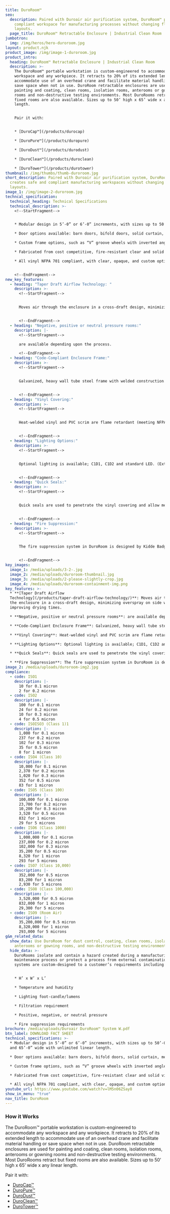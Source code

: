```yaml
---
title: DuroRoom™
seo:
  description: Paired with Duroair air purification system, DuroRoom™ provides a
    compliant workspace for manufacturing processes without changing floor
    layouts.
  page_title: DuroRoom™ Retractable Enclosure | Industrial Clean Room
jumbotron:
  img: /img/heros/hero-duroroom.jpg
layout: product.njk
product_image: /img/image-1-duroroom.jpg
product_intro:
  heading: DuroRoom™ Retractable Enclosure | Industrial Clean Room
  description: >-
    The DuroRoom™ portable workstation is custom-engineered to accommodate any
    workspace and any workpiece. It retracts to 20% of its extended length to
    accommodate use of an overhead crane and facilitate material handling or
    save space when not in use. DuroRoom retractable enclosures are used for
    painting and coating, clean rooms, isolation rooms, anterooms or gowning
    rooms and non-destructive testing environments. Most DuroRooms retract but
    fixed rooms are also available. Sizes up to 50’ high x 65’ wide x any linear
    length.


    Pair it with:


    * [DuroCap™](/products/durocap)

    * [DuroPure™](/products/duropure)

    * [DuroDust™](/products/durodust)

    * [DuroClean™](/products/duroclean)

    * [DuroTower™](/products/durotower)
thumbnail: /img/thumbs/thumb-duroroom.jpg
short_description: Paired with Duroair air purification system, DuroRoom™
  creates safe and compliant manufacturing workspaces without changing floor
  layouts.
image_1: /img/image-2-duroroom.jpg
techncal_specification:
  technical_heading: Technical Specifications
  technical_description: >-
    <!--StartFragment-->


    * Modular design in 5’-0” or 6’-0” increments, with sizes up to 50’-0” high and 65’-0” wide with unlimited linear length.

    * Door options available: barn doors, bifold doors, solid curtain, mesh curtain, or open face.

    * Custom frame options, such as “V” groove wheels with inverted angle and track for enclosures greater than 40’ long.

    * Fabricated from cost competitive, fire-resistant clear and solid vinyl and heavy walled steel framing.

    * All vinyl NFPA 701 compliant, with clear, opaque, and custom options available.


    <!--EndFragment-->
new_key_features:
  - heading: "Taper Draft Airflow Technology: "
    description: >-
      <!--StartFragment-->


      Moves air through the enclosure in a cross-draft design, minimizing overspray on side walls and improving drying times.


      <!--EndFragment-->
  - heading: "Negative, positive or neutral pressure rooms:"
    description: |-
      <!--StartFragment-->

      are available depending upon the process.

      <!--EndFragment-->
  - heading: "Code-Compliant Enclosure Frame:"
    description: >-
      <!--StartFragment-->


      Galvanized, heavy wall tube steel frame with welded construction. Comes in 2” square steel tube, ladder truss, tri-truss or quad truss. Powder coating is available.


      <!--EndFragment-->
  - heading: "Vinyl Covering:"
    description: >-
      <!--StartFragment-->


      Heat-welded vinyl and PVC scrim are flame retardant (meeting NFPA 701 requirements), rot, mildew and ultra-violet resistant, for indoor applications.


      <!--EndFragment-->
  - heading: "Lighting Options:"
    description: >-
      <!--StartFragment-->


      Optional lighting is available; C1D1, C1D2 and standard LED. (Extra lighting is usually not required with our double-polished clear vinyl with 95% light transfer).


      <!--EndFragment-->
  - heading: "Quick Seals:"
    description: >-
      <!--StartFragment-->


      Quick seals are used to penetrate the vinyl covering and allow mechanicals to enter the enclosure (for air, electrical requirements, etc.).


      <!--EndFragment-->
  - heading: "Fire Suppression:"
    description: >-
      <!--StartFragment-->


      The fire suppression system in DuroRoom is designed by Kidde Badger and protects both exhaust systems and the enclosure. This design moves with the enclosure as it extends and retracts. For non-retracting DuroRooms, wet fire suppression systems can be used.


      <!--EndFragment-->
key_images:
  image_1: /media/uploads/3-2-.jpg
  image_2: /media/uploads/duroroom-thumbnail.jpg
  image_3: /media/uploads/2-please-slightly-crop.jpg
  image_4: /media/uploads/duroroom-containment-img.png
key_features: >-
  * **[Taper Draft Airflow
  Technology](/products/taper-draft-airflow-technology/)**: Moves air through
  the enclosure in a cross-draft design, minimizing overspray on side walls and
  improving drying times.

  * **Negative, positive or neutral pressure rooms**: are available depending upon the process.

  * **Code-Compliant Enclosure Frame**: Galvanized, heavy wall tube steel frame with welded construction. Comes in 2” square steel tube, ladder truss, tri-truss or quad truss. Powder coating is available.

  * **Vinyl Covering**: Heat-welded vinyl and PVC scrim are flame retardant (meeting NFPA 701 requirements), rot, mildew and ultra-violet resistant, for indoor applications.

  * **Lighting Options**: Optional lighting is available; C1D1, C1D2 and standard LED. (Extra lighting is usually not required with our double-polished clear vinyl with 95% light transfer).

  * **Quick Seals**: Quick seals are used to penetrate the vinyl covering and allow mechanicals to enter the enclosure (for air, electrical requirements, etc.).

  * **Fire Suppression**: The fire suppression system in DuroRoom is designed by Kidde Badger and protects both exhaust systems and the enclosure. This design moves with the enclosure as it extends and retracts. For non-retracting DuroRooms, wet fire suppression systems can be used.
image_2: /media/uploads/duroroom-img2.jpg
compliance:
  - code: ISO1
    description: |-
      10 for 0.1 micron
      2 for 0.2 micron
  - code: ISO2
    description: |-
      100 for 0.1 micron
      24 for 0.2 micron
      10 for 0.3 micron
      4 for 0.5 micron
  - code: ISOISO3 (Class 1)1
    description: |-
      1,000 for 0.1 micron
      237 for 0.2 micron
      102 for 0.3 micron
      35 for 0.5 micron
      8 for 1 micron
  - code: ISO4 (Class 10)
    description: |-
      10,000 for 0.1 micron
      2,370 for 0.2 micron
      1,020 for 0.3 micron
      352 for 0.5 micron
      83 for 1 micron   
  - code: ISO5 (Class 100)
    description: |-
      100,000 for 0.1 micron
      23,700 for 0.2 micron
      10,200 for 0.3 micron
      3,520 for 0.5 micron
      832 for 1 micron
      29 for 5 microns
  - code: ISO6 (Class 1000)
    description: |-
      1,000,000 for 0.1 micron
      237,000 for 0.2 micron
      102,000 for 0.3 micron
      35,200 for 0.5 micron
      8,320 for 1 micron
      293 for 5 microns
  - code: ISO7 (Class 10,000)
    description: |-
      352,000 for 0.5 micron
      83,200 for 1 micron
      2,930 for 5 microns  
  - code: ISO8 (Class 100,000)
    description: |-
      3,520,000 for 0.5 micron
      832,000 for 1 micron
      29,300 for 5 microns
  - code: ISO9 (Room Air)
    description: |-
      35,200,000 for 0.5 micron
      8,320,000 for 1 micron
      293,000 for 5 microns
g&m_related_data:
  show_data: Use DuroRoom for dust control, coating, clean rooms, isolation rooms,
    anterooms or gowning rooms, and non-destructive testing environments.
  hide_data: >-
    DuroRooms isolate and contain a hazard created during a manufacturing and
    maintenance process or protect a process from external contamination. All
    systems are custom-designed to a customer’s requirements including:


    * H’ x W’ x L’

    * Temperature and humidity

    * Lighting foot-candle/lumens

    * Filtration requirement

    * Positive, negative, or neutral pressure

    * Fire suppression requirements
brochure: /media/uploads/Duroair DuroRoom™ System W.pdf
btn_label: DOWNLOAD FACT SHEET
technical_specifications: >-
  * Modular design in 5’-0” or 6’-0” increments, with sizes up to 50’-0” high
  and 65’-0” wide with unlimited linear length.

  * Door options available: barn doors, bifold doors, solid curtain, mesh curtain, or open face.

  * Custom frame options, such as “V” groove wheels with inverted angle and track for enclosures greater than 40’ long.

  * Fabricated from cost competitive, fire-resistant clear and solid vinyl and heavy walled steel framing.

  * All vinyl NFPA 701 compliant, with clear, opaque, and custom options available.
youtube_url: https://www.youtube.com/watch?v=lM5n06ZSay8
show_in_menu: "true"
nav_title: DuroRoom
---
```

### How it Works

The DuroRoom™ portable workstation is custom-engineered to accommodate any workspace and any workpiece. It retracts to 20% of its extended length to accommodate use of an overhead crane and facilitate material handling or save space when not in use. DuroRoom retractable enclosures are used for painting and coating, clean rooms, isolation rooms, anterooms or gowning rooms and non-destructive testing environments. Most DuroRooms retract but fixed rooms are also available. Sizes up to 50’ high x 65’ wide x any linear length.

Pair it with:

* [DuroCap™](/products/durocap)
* [DuroPure™](/products/duropure)
* [DuroDust™](/products/durodust)
* [DuroClean™](/products/duroclean)
* [DuroTower™](/products/durotower)
